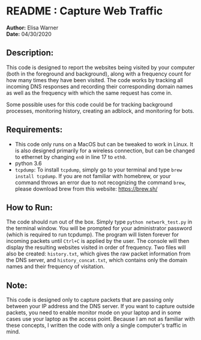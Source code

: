 # README : Capture Web Traffic

**Author:** Elisa Warner  
**Date:** 04/30/2020  

## Description:
This code is designed to report the websites being visited by your computer (both in the foreground and background), along with a frequency count for how many times they have been visited. The code works by tracking all incoming DNS responses and recording their corresponding domain names as well as the frequency with which the same request has come in.

Some possible uses for this code could be for tracking background processes, monitoring history, creating an adblock, and monitoring for bots.

## Requirements:
* This code only runs on a MacOS but can be tweaked to work in Linux. It is also designed primarily for a wireless connection, but can be changed to ethernet by changing `en0` in line 17 to `eth0`.  
* python 3.6  
* `tcpdump`: To install `tcpdump`, simply go to your terminal and type `brew install tcpdump`. If you are not familiar with homebrew, or your command throws an error due to not recognizing the command `brew`, please download brew from this website: https://brew.sh/  

## How to Run:
The code should run out of the box. Simply type `python network_test.py` in the terminal window. You will be prompted for your administrator password (which is required to run tcpdump). The program will listen forever for incoming packets until `Ctrl+C` is applied by the user. The console will then display the resulting websites visited in order of frequency. Two files will also be created: `history.txt`, which gives the raw packet information from the DNS server, and `history_concat.txt`, which contains only the domain names and their frequency of visitation.

## Note:
This code is designed only to capture packets that are passing only between your IP address and the DNS server. If you want to capture outside packets, you need to enable monitor mode on your laptop and in some cases use your laptop as the access point. Because I am not as familiar with these concepts, I written the code with only a single computer's traffic in mind.

